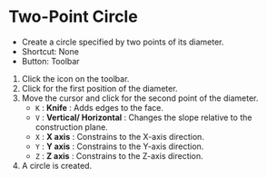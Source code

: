 # Two-Point Circle

- Create a circle specified by two points of its diameter.
- Shortcut: None
- Button: Toolbar

1. Click the icon on the toolbar.
2. Click for the first position of the diameter.
3. Move the cursor and click for the second point of the diameter.
   - `K` : **Knife** : Adds edges to the face.
   - `V` : **Vertical/ Horizontal** : Changes the slope relative to the construction plane.
   - `X` : **X axis** : Constrains to the X-axis direction.
   - `Y` : **Y axis** : Constrains to the Y-axis direction.
   - `Z` : **Z axis** : Constrains to the Z-axis direction.
4. A circle is created.

